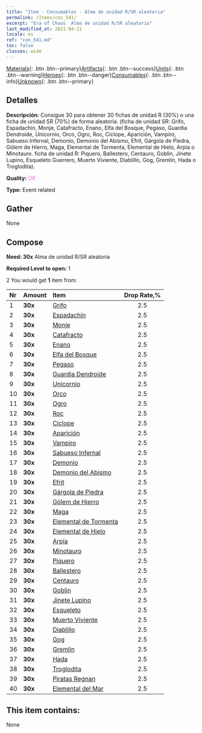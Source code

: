 ```yaml
---
title: "Item - Consumables - Alma de unidad R/SR aleatoria"
permalink: /Items/con_541/
excerpt: "Era of Chaos  Alma de unidad R/SR aleatoria"
last_modified_at: 2021-04-21
locale: es
ref: "con_541.md"
toc: false
classes: wide
---
```

 [Materials](/es/Items/){: .btn .btn--primary}[Artifacts](/es/Items/Artifacts/){: .btn .btn--success}[Units](/es/Items/Units/){: .btn .btn--warning}[Heroes](/es/Items/Heroes/){: .btn .btn--danger}[Consumables](/es/Items/Consumables/){: .btn .btn--info}[Unknown](/es/Items/Unknown/){: .btn .btn--primary}

## Detalles
 **Descripción:** Consigue 30 para obtener 30 fichas de unidad R (30%) o una ficha de unidad SR (70%) de forma aleatoria. (ficha de unidad SR: Grifo, Espadachín, Monje, Catafracto, Enano, Elfa del Bosque, Pegaso, Guardia Dendroide, Unicornio, Orco, Ogro, Roc, Cíclope, Aparición, Vampiro, Sabueso Infernal, Demonio, Demonio del Abismo, Efrit, Gárgola de Piedra, Gólem de Hierro, Maga, Elemental de Tormenta, Elemental de Hielo, Arpía o Minotauro. ficha de unidad R: Piquero, Ballestero, Centauro, Goblin, Jinete Lupino, Esqueleto Guerrero, Muerto Viviente, Diablillo, Gog, Gremlin, Hada o Troglodita).

 **Quality:** <span style="color: #DA70D6">OK</span>

 **Type:** Event related

## Gather

  None

## Compose

 **Need: 30x** Alma de unidad R/SR aleatoria

 **Required Level to open:** 1

 2 You would get **1** item  from:

  | Nr | Amount |     Item    | Drop Rate,% |
  |:---|:-------|:------------|:---------:|
  | 1 |  **30x** | [Grifo](/es/Items/unt_192/) | 2.5 | 
  | 2 |  **30x** | [Espadachín](/es/Items/unt_193/) | 2.5 | 
  | 3 |  **30x** | [Monje](/es/Items/unt_194/) | 2.5 | 
  | 4 |  **30x** | [Catafracto](/es/Items/unt_195/) | 2.5 | 
  | 5 |  **30x** | [Enano](/es/Items/unt_200/) | 2.5 | 
  | 6 |  **30x** | [Elfa del Bosque](/es/Items/unt_201/) | 2.5 | 
  | 7 |  **30x** | [Pegaso](/es/Items/unt_202/) | 2.5 | 
  | 8 |  **30x** | [Guardia Dendroide](/es/Items/unt_203/) | 2.5 | 
  | 9 |  **30x** | [Unicornio](/es/Items/unt_204/) | 2.5 | 
  | 10 |  **30x** | [Orco](/es/Items/unt_219/) | 2.5 | 
  | 11 |  **30x** | [Ogro](/es/Items/unt_220/) | 2.5 | 
  | 12 |  **30x** | [Roc](/es/Items/unt_221/) | 2.5 | 
  | 13 |  **30x** | [Cíclope](/es/Items/unt_222/) | 2.5 | 
  | 14 |  **30x** | [Aparición](/es/Items/unt_210/) | 2.5 | 
  | 15 |  **30x** | [Vampiro](/es/Items/unt_211/) | 2.5 | 
  | 16 |  **30x** | [Sabueso Infernal](/es/Items/unt_228/) | 2.5 | 
  | 17 |  **30x** | [Demonio](/es/Items/unt_229/) | 2.5 | 
  | 18 |  **30x** | [Demonio del Abismo](/es/Items/unt_230/) | 2.5 | 
  | 19 |  **30x** | [Efrit](/es/Items/unt_231/) | 2.5 | 
  | 20 |  **30x** | [Gárgola de Piedra](/es/Items/unt_236/) | 2.5 | 
  | 21 |  **30x** | [Gólem de Hierro](/es/Items/unt_237/) | 2.5 | 
  | 22 |  **30x** | [Maga](/es/Items/unt_238/) | 2.5 | 
  | 23 |  **30x** | [Elemental de Tormenta](/es/Items/unt_263/) | 2.5 | 
  | 24 |  **30x** | [Elemental de Hielo](/es/Items/unt_264/) | 2.5 | 
  | 25 |  **30x** | [Arpía](/es/Items/unt_245/) | 2.5 | 
  | 26 |  **30x** | [Minotauro](/es/Items/unt_248/) | 2.5 | 
  | 27 |  **30x** | [Piquero](/es/Items/unt_190/) | 2.5 | 
  | 28 |  **30x** | [Ballestero](/es/Items/unt_191/) | 2.5 | 
  | 29 |  **30x** | [Centauro](/es/Items/unt_199/) | 2.5 | 
  | 30 |  **30x** | [Goblin](/es/Items/unt_217/) | 2.5 | 
  | 31 |  **30x** | [Jinete Lupino](/es/Items/unt_218/) | 2.5 | 
  | 32 |  **30x** | [Esqueleto](/es/Items/unt_208/) | 2.5 | 
  | 33 |  **30x** | [Muerto Viviente](/es/Items/unt_209/) | 2.5 | 
  | 34 |  **30x** | [Diablillo](/es/Items/unt_226/) | 2.5 | 
  | 35 |  **30x** | [Gog](/es/Items/unt_227/) | 2.5 | 
  | 36 |  **30x** | [Gremlin](/es/Items/unt_235/) | 2.5 | 
  | 37 |  **30x** | [Hada](/es/Items/unt_262/) | 2.5 | 
  | 38 |  **30x** | [Troglodita](/es/Items/unt_244/) | 2.5 | 
  | 39 |  **30x** | [Piratas Regnan](/es/Items/unt_273/) | 2.5 | 
  | 40 |  **30x** | [Elemental del Mar](/es/Items/unt_275/) | 2.5 | 


## This item contains:

  None

